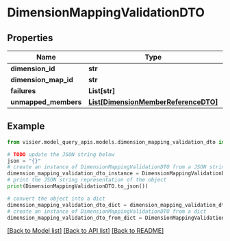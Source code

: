 # DimensionMappingValidationDTO


## Properties

Name | Type | Description | Notes
------------ | ------------- | ------------- | -------------
**dimension_id** | **str** |  | [optional] 
**dimension_map_id** | **str** |  | [optional] 
**failures** | **List[str]** |  | [optional] 
**unmapped_members** | [**List[DimensionMemberReferenceDTO]**](DimensionMemberReferenceDTO.md) |  | [optional] 

## Example

```python
from visier.model_query_apis.models.dimension_mapping_validation_dto import DimensionMappingValidationDTO

# TODO update the JSON string below
json = "{}"
# create an instance of DimensionMappingValidationDTO from a JSON string
dimension_mapping_validation_dto_instance = DimensionMappingValidationDTO.from_json(json)
# print the JSON string representation of the object
print(DimensionMappingValidationDTO.to_json())

# convert the object into a dict
dimension_mapping_validation_dto_dict = dimension_mapping_validation_dto_instance.to_dict()
# create an instance of DimensionMappingValidationDTO from a dict
dimension_mapping_validation_dto_from_dict = DimensionMappingValidationDTO.from_dict(dimension_mapping_validation_dto_dict)
```
[[Back to Model list]](../README.md#documentation-for-models) [[Back to API list]](../README.md#documentation-for-api-endpoints) [[Back to README]](../README.md)


